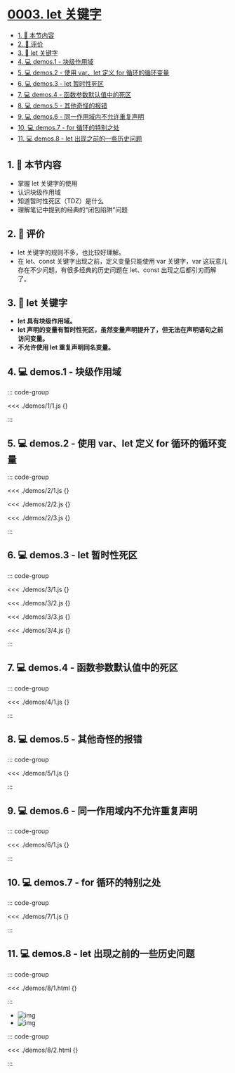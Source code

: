 # [0003. let 关键字](https://github.com/tnotesjs/TNotes.javascript/tree/main/notes/0003.%20let%20%E5%85%B3%E9%94%AE%E5%AD%97)

<!-- region:toc -->

- [1. 🎯 本节内容](#1--本节内容)
- [2. 🫧 评价](#2--评价)
- [3. 📒 let 关键字](#3--let-关键字)
- [4. 💻 demos.1 - 块级作用域](#4--demos1---块级作用域)
- [5. 💻 demos.2 - 使用 var、let 定义 for 循环的循环变量](#5--demos2---使用-varlet-定义-for-循环的循环变量)
- [6. 💻 demos.3 - let 暂时性死区](#6--demos3---let-暂时性死区)
- [7. 💻 demos.4 - 函数参数默认值中的死区](#7--demos4---函数参数默认值中的死区)
- [8. 💻 demos.5 - 其他奇怪的报错](#8--demos5---其他奇怪的报错)
- [9. 💻 demos.6 - 同一作用域内不允许重复声明](#9--demos6---同一作用域内不允许重复声明)
- [10. 💻 demos.7 - for 循环的特别之处](#10--demos7---for-循环的特别之处)
- [11. 💻 demos.8 - let 出现之前的一些历史问题](#11--demos8---let-出现之前的一些历史问题)

<!-- endregion:toc -->

## 1. 🎯 本节内容

- 掌握 let 关键字的使用
- 认识块级作用域
- 知道暂时性死区（TDZ）是什么
- 理解笔记中提到的经典的“闭包陷阱”问题

## 2. 🫧 评价

- let 关键字的规则不多，也比较好理解。
- 在 let、const 关键字出现之前，定义变量只能使用 var 关键字，var 这玩意儿存在不少问题，有很多经典的历史问题在 let、const 出现之后都引刃而解了。

## 3. 📒 let 关键字

- **let 具有块级作用域。**
- **let 声明的变量有暂时性死区，虽然变量声明提升了，但无法在声明语句之前访问变量。**
- **不允许使用 let 重复声明同名变量。**

## 4. 💻 demos.1 - 块级作用域

::: code-group

<<< ./demos/1/1.js {}

:::

## 5. 💻 demos.2 - 使用 var、let 定义 for 循环的循环变量

::: code-group

<<< ./demos/2/1.js {}

<<< ./demos/2/2.js {}

<<< ./demos/2/3.js {}

:::

## 6. 💻 demos.3 - let 暂时性死区

::: code-group

<<< ./demos/3/1.js {}

<<< ./demos/3/2.js {}

<<< ./demos/3/3.js {}

<<< ./demos/3/4.js {}

:::

## 7. 💻 demos.4 - 函数参数默认值中的死区

::: code-group

<<< ./demos/4/1.js {}

:::

## 8. 💻 demos.5 - 其他奇怪的报错

::: code-group

<<< ./demos/5/1.js {}

:::

## 9. 💻 demos.6 - 同一作用域内不允许重复声明

::: code-group

<<< ./demos/6/1.js {}

:::

## 10. 💻 demos.7 - for 循环的特别之处

::: code-group

<<< ./demos/7/1.js {}

:::

## 11. 💻 demos.8 - let 出现之前的一些历史问题

::: code-group

<<< ./demos/8/1.html {}

:::

- ![img](https://cdn.jsdelivr.net/gh/tnotesjs/imgs@main/2024-12-27-14-15-51.png)
- ![img](https://cdn.jsdelivr.net/gh/tnotesjs/imgs@main/2024-12-27-14-15-58.png)

::: code-group

<<< ./demos/8/2.html {}

:::

